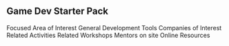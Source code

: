 ## Game Dev Starter Pack

Focused Area of Interest
General Development Tools
Companies of Interest
Related Activities
Related Workshops
Mentors on site
Online Resources
